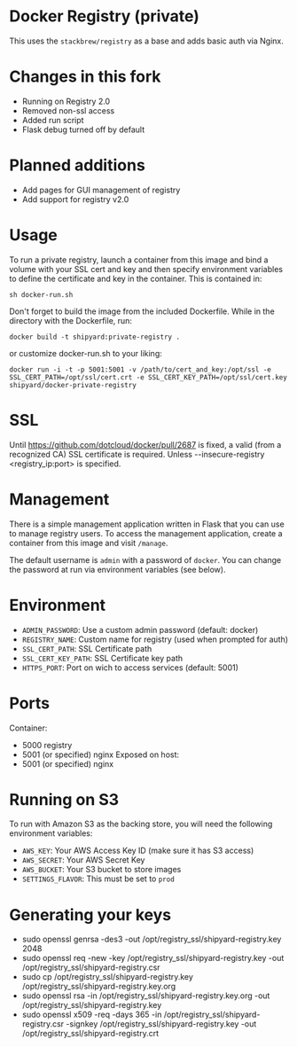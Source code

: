 # Docker Registry (private)
This uses the `stackbrew/registry` as a base and adds basic auth via Nginx.

# Changes in this fork
* Running on Registry 2.0
* Removed non-ssl access
* Added run script
* Flask debug turned off by default

# Planned additions
* Add pages for GUI management of registry
* Add support for registry v2.0

# Usage
To run a private registry, launch a container from this image and bind a volume
with your SSL cert and key and then specify environment variables to define the
certificate and key in the container. This is contained in:

`sh docker-run.sh`

Don't forget to build the image from the included Dockerfile. While in the directory with the Dockerfile, run:

`docker build -t shipyard:private-registry .`

or customize docker-run.sh to your liking:

`docker run -i -t -p 5001:5001 -v /path/to/cert_and_key:/opt/ssl -e SSL_CERT_PATH=/opt/ssl/cert.crt -e SSL_CERT_KEY_PATH=/opt/ssl/cert.key shipyard/docker-private-registry`

# SSL
Until https://github.com/dotcloud/docker/pull/2687 is fixed, a valid (from a
recognized CA) SSL certificate is required. Unless --insecure-registry <registry_ip:port>
is specified.

# Management
There is a simple management application written in Flask that you can use
to manage registry users.  To access the management application, create a
container from this image and visit `/manage`.

The default username is `admin` with a password of `docker`.  You can change
the password at run via environment variables (see below).

# Environment
* `ADMIN_PASSWORD`: Use a custom admin password (default: docker)
* `REGISTRY_NAME`: Custom name for registry (used when prompted for auth)
* `SSL_CERT_PATH`: SSL Certificate path
* `SSL_CERT_KEY_PATH`: SSL Certificate key path
* `HTTPS_PORT`: Port on wich to access services (default: 5001)

# Ports
Container:
* 5000 registry
* 5001 (or specified) nginx
Exposed on host:
* 5001 (or specified) nginx

# Running on S3
To run with Amazon S3 as the backing store, you will need the following environment variables:

* `AWS_KEY`: Your AWS Access Key ID (make sure it has S3 access)
* `AWS_SECRET`: Your AWS Secret Key
* `AWS_BUCKET`: Your S3 bucket to store images
* `SETTINGS_FLAVOR`: This must be set to `prod`

# Generating your keys
* sudo openssl genrsa -des3 -out /opt/registry_ssl/shipyard-registry.key 2048
* sudo openssl req -new -key /opt/registry_ssl/shipyard-registry.key -out /opt/registry_ssl/shipyard-registry.csr
* sudo cp /opt/registry_ssl/shipyard-registry.key /opt/registry_ssl/shipyard-registry.key.org
* sudo openssl rsa -in /opt/registry_ssl/shipyard-registry.key.org -out /opt/registry_ssl/shipyard-registry.key
* sudo openssl x509 -req -days 365 -in /opt/registry_ssl/shipyard-registry.csr -signkey /opt/registry_ssl/shipyard-registry.key -out /opt/registry_ssl/shipyard-registry.crt
